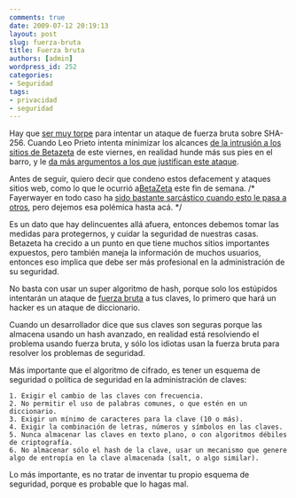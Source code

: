 ```yaml
---
comments: true
date: 2009-07-12 20:19:13
layout: post
slug: fuerza-bruta
title: Fuerza bruta
authors: [admin]
wordpress_id: 252
categories:
- Seguridad
tags:
- privacidad
- seguridad
---
```


Hay que [ser muy torpe](http://www.codinghorror.com/blog/archives/000631.html) para intentar un ataque de fuerza bruta sobre SHA-256. Cuando Leo Prieto intenta minimizar los alcances [de la intrusión a los sitios de Betazeta](http://leo.prie.to/2009/07/incidente-de-seguridad/) de este viernes, en realidad hunde más sus pies en el barro, y le [da más argumentos a los que justifican este ataque](http://www.antronio.com/comunidad/f7/fayerwayer-hackeado-betazeta-owen-503370/index10.html#post15579254).

Antes de seguir, quiero decir que condeno estos defacement y ataques sitios web, como lo que le ocurrió a[BetaZeta](http://www.betazeta.com/) este fin de semana. /* Fayerwayer en todo caso ha [sido bastante sarcástico cuando esto le pasa a otros](http://www.fayerwayer.com/2008/08/alerta-se-filtran-datos-personales-de-los-alumnos-de-la-usach/), pero dejemos esa polémica hasta acá. */

Es un dato que hay delincuentes allá afuera, entonces debemos tomar las medidas para protegernos, y cuidar la seguridad de nuestras casas. Betazeta ha crecido a un punto en que tiene muchos sitios importantes expuestos, pero también maneja la información de muchos usuarios, entonces eso implica que debe ser más profesional en la administración de su seguridad.

No basta con usar un super algoritmo de hash, porque solo los estúpidos intentarán un ataque de [fuerza bruta](http://en.wikipedia.org/wiki/Brute_force_attack) a tus claves,  lo primero que hará un hacker es un ataque de diccionario.

Cuando un desarrollador dice que sus claves son seguras porque las almacena usando un hash avanzado, en realidad está resolviendo el problema usando fuerza bruta, y sólo los idiotas usan la fuerza bruta para resolver los problemas de seguridad.

Más importante que el algoritmo de cifrado, es tener un esquema de seguridad o política de seguridad en la administración de claves:

    1. Exigir el cambio de las claves con frecuencia.
    2. No permitir el uso de palabras comunes, o que estén en un diccionario.
    3. Exigir un mínimo de caracteres para la clave (10 o más).
    4. Exigir la combinación de letras, números y símbolos en las claves.
    5. Nunca almacenar las claves en texto plano, o con algoritmos débiles de criptografía.
    6. No almacenar sólo el hash de la clave, usar un mecanismo que genere algo de entropía en la clave almacenada (salt, o algo similar).

Lo más importante, es no tratar de inventar tu propio esquema de seguridad, porque es probable que lo hagas mal.
